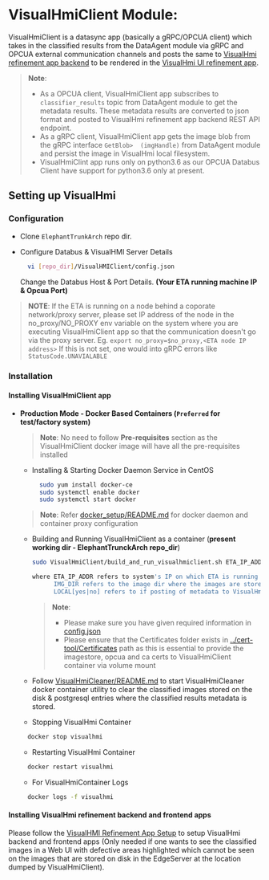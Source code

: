 # VisualHmiClient Module:

VisualHmiClient is a datasync app (basically a gRPC/OPCUA client) which takes in the classified results from the DataAgent module via gRPC and OPCUA external communication channels and posts the same to [VisualHmi refinement app backend](https://github.intel.com/ElephantTrunkArch/refinement-app-backend) to be rendered in the [VisualHmi UI refinement app](https://github.intel.com/ElephantTrunkArch/refinement-app).

> **Note**:
> * As a OPCUA client, VisualHmiClient app subscribes to `classifier_results` topic from DataAgent
>   module to get the metadata results. These metadata results are converted to json format and 
>   posted to VisualHmi refinement app backend REST API endpoint.
> * As a gRPC client, VisualHmiClient app gets the image blob from the gRPC interface `GetBlob> 
>  (imgHandle)` from DataAgent module and persist the image in VisualHmi local filesystem.
> * VisualHmiClint app runs only on python3.6 as our OPCUA Databus Client have support for 
>   python3.6 only at present.

## Setting up VisualHmi

### Configuration

* Clone `ElephantTrunkArch` repo dir.

* Configure Databus & VisualHMI Server Details
  ```sh
    vi [repo_dir]/VisualHMIClient/config.json
  ```
  Change the Databus Host & Port Details.
  **(Your ETA running machine IP & Opcua Port)**

> **NOTE**:
  If the ETA is running on a node behind a coporate network/proxy server, please set IP address      of the node in the no_proxy/NO_PROXY env variable on the system where you are executing VisualHmiClient app so that the communication doesn't go via the proxy server.
  Eg. `export no_proxy=$no_proxy,<ETA node IP address>`
  If this is not set, one would into gRPC errors like `StatusCode.UNAVIALABLE`      

### Installation 

#### Installing VisualHmiClient app

- **Production Mode - Docker Based Containers (`Preferred` for test/factory system)**

  > **Note**: No need to follow **Pre-requisites** section as the VisualHmiClient docker
  >           image will have all the pre-requisites installed
  
  * Installing & Starting Docker Daemon Service in CentOS
    ```sh
      sudo yum install docker-ce
      sudo systemctl enable docker
      sudo systemctl start docker
    ```
    
  > **Note**:
  > Refer [docker_setup/README.md](../docker_setup/README.md) for docker daemon and container proxy 
  > configuration

  * Building and Running VisualHmiClient as a container (**present working dir - ElephantTrunckArch repo_dir**)

      ```sh
      sudo VisualHmiClient/build_and_run_visualhmiclient.sh ETA_IP_ADDR=[ETA_IP_ADDR] IMG_DIR=[IMG_DIR] LOCAL=[yes|no]

      where ETA_IP_ADDR refers to system's IP on which ETA is running on
            IMG_DIR refers to the image dir where the images are stored on the host
            LOCAL[yes|no] refers to if posting of metadata to VisualHmi backend
      ```
    > **Note**:
    > * Please make sure you have given required information in [config.json](config.json)
    > * Please ensure that the Certificates folder exists in [../cert-tool/Certificates](../cert-tool/Certificates) path
    >   as this is essential to provide the imagestore, opcua and ca certs to VisualHmiClient container via volume mount

  * Follow [VisualHmiCleaner/README.md](VisualHmiCleaner/README.md) to start VisualHmiCleaner    
    docker container utility to clear the classified images stored on the disk & postgresql entries where the classified results metadata is stored.

  * Stopping VisualHmi Container
  ```sh
    docker stop visualhmi
  ```

  * Restarting VisualHmi Container
  ```sh
    docker restart visualhmi
  ```

  * For VisualHmiContainer Logs
  ```sh
    docker logs -f visualhmi
  ```

#### Installing VisualHmi refinement backend and frontend apps

Please follow the [VisualHMI Refinement App Setup](https://github.intel.com/ElephantTrunkArch/HMI-Docker/blob/master/README.md) to setup VisualHmi backend and frontend apps (Only needed if one wants to see the classified images in a Web UI with defective areas highlighted which cannot be seen on the images that are stored on disk in the EdgeServer at the location dumped by VisualHmiClient).
